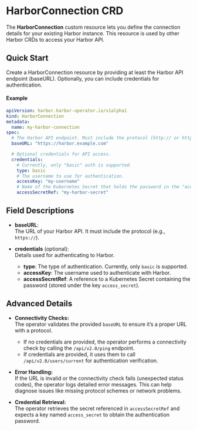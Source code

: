 # HarborConnection CRD

The **HarborConnection** custom resource lets you define the connection details for your existing Harbor instance. This resource is used by other Harbor CRDs to access your Harbor API.

## Quick Start

Create a HarborConnection resource by providing at least the Harbor API endpoint (baseURL). Optionally, you can include credentials for authentication.

#### Example

```yaml
apiVersion: harbor.harbor-operator.io/v1alpha1
kind: HarborConnection
metadata:
  name: my-harbor-connection
spec:
  # The Harbor API endpoint. Must include the protocol (http:// or https://).
  baseURL: "https://harbor.example.com"

  # Optional credentials for API access.
  credentials:
    # Currently, only "basic" auth is supported.
    type: basic
    # The username to use for authentication.
    accessKey: "my-username"
    # Name of the Kubernetes Secret that holds the password in the "access_secret" key.
    accessSecretRef: "my-harbor-secret"
```

## Field Descriptions

- **baseURL**:  
  The URL of your Harbor API. It must include the protocol (e.g., `https://`).

- **credentials** (optional):  
  Details used for authenticating to Harbor.
  - **type**: The type of authentication. Currently, only `basic` is supported.
  - **accessKey**: The username used to authenticate with Harbor.
  - **accessSecretRef**: A reference to a Kubernetes Secret containing the password (stored under the key `access_secret`).

## Advanced Details

- **Connectivity Checks:**  
  The operator validates the provided `baseURL` to ensure it’s a proper URL with a protocol.

  - If no credentials are provided, the operator performs a connectivity check by calling the `/api/v2.0/ping` endpoint.
  - If credentials are provided, it uses them to call `/api/v2.0/users/current` for authentication verification.

- **Error Handling:**  
  If the URL is invalid or the connectivity check fails (unexpected status codes), the operator logs detailed error messages. This can help diagnose issues like missing protocol schemes or network problems.

- **Credential Retrieval:**  
  The operator retrieves the secret referenced in `accessSecretRef` and expects a key named `access_secret` to obtain the authentication password.
